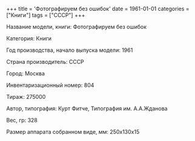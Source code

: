 +++
title = 'Фотографируем без ошибок'
date = 1961-01-01
categories = ["Книги"]
tags = ["СССР"]
+++

Название модели, книги: Фотографируем без ошибок

Категория: Книги

Год производства, начало выпуска модели: 1961

Страна производитель: СССР

Город: Москва

Инвентаризационный номер: 804

Тираж: 275000

Автор, типография: Курт Фитче, Типография им. А.А.Жданова

Вес, гр: 328

Размер аппарата  собранном виде, мм: 250х130х15

